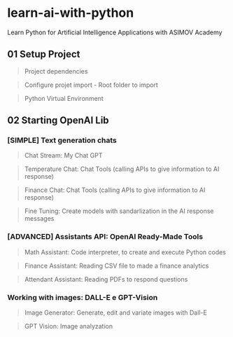 # learn-ai-with-python
Learn Python for Artificial Intelligence Applications with ASIMOV Academy

## 01 Setup Project

> Project dependencies

> Configure projet import - Root folder to import

> Python Virtual Environment

## 02 Starting OpenAI Lib

### **[SIMPLE] Text generation chats**

> Chat Stream: My Chat GPT

> Temperature Chat: Chat Tools (calling APIs to give information to AI response)

> Finance Chat: Chat Tools (calling APIs to give information to AI response)

> Fine Tuning: Create models with sandarlization in the AI response messages

### **[ADVANCED] Assistants API: OpenAI Ready-Made Tools**

> Math Assistant: Code interpreter, to create and execute Python codes

> Finance Assistant: Reading CSV file to made a finance analytics

> Attendant Assistant: Reading PDFs to respond questions

### **Working with images:** DALL-E e GPT-Vision

> Image Generator: Generate, edit and variate images with Dall-E

> GPT Vision: Image analyzation
